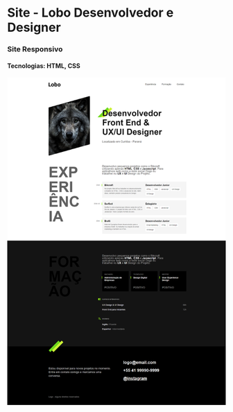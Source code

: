 # Site - Lobo Desenvolvedor e Designer
<h3>Site Responsivo</h3>
<h4>Tecnologias: HTML, CSS</h4>


<img src="https://github.com/dieegobs/Lobo---Desenvolvedor-e-Designer/blob/main/img/lobo.png?raw=true"/>
